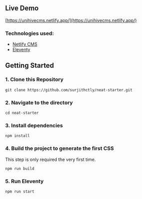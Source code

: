 ## Live Demo

[https://unihivecms.netlify.app/](https://unihivecms.netlify.app/)

### Technologies used:

- [Netlify CMS](https://www.netlifycms.org/)
- [Eleventy](https://www.11ty.dev/)

## Getting Started

### 1\. Clone this Repository

```
git clone https://github.com/surjithctly/neat-starter.git
```

### 2\. Navigate to the directory

```
cd neat-starter
```

### 3\. Install dependencies

```
npm install
```

### 4\. Build the project to generate the first CSS

This step is only required the very first time.

```
npm run build
```

### 5\. Run Eleventy

```
npm run start
```
